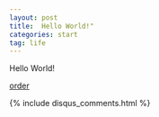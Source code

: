 ```yaml
---
layout: post
title:  Hello World!"
categories: start
tag: life
---
```

Hello World!


[order](https://www.trainline.eu/order/iz2xt5jt79vftnv9gep)


{% include disqus_comments.html %}
